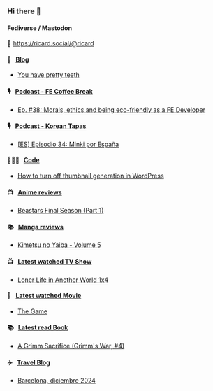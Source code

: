 ### Hi there 👋

#### Fediverse / Mastodon

🐘 https://ricard.social/@ricard

#### 📝 &nbsp;&nbsp;[Blog](https://ricard.blog)

- [You have pretty teeth](https://ricard.blog/story/you-have-pretty-teeth/)

#### 🎙 &nbsp;&nbsp;[Podcast - FE Coffee Break](https://frontendcoffeebreak.transistor.fm/)

- [Ep. #38: Morals, ethics and being eco-friendly as a FE Developer](https://share.transistor.fm/s/f9261f8b)

#### 🎙 &nbsp;&nbsp;[Podcast - Korean Tapas](https://koreantapas.show/)

- [[ES] Episodio 34: Minki por España](https://podcasters.spotify.com/pod/show/korean-tapas/episodes/ES-Episodio-34-Minki-por-Espaa-e2h7iun)

#### 👨🏻‍💻 &nbsp;&nbsp;[Code](https://ricard.dev)

- [How to turn off thumbnail generation in WordPress](https://ricard.dev/how-to-turn-off-thumbnail-generation-in-wordpress/)

#### 📺 &nbsp;&nbsp;[Anime reviews](https://anime.ricard.blog)

- [Beastars Final Season (Part 1)](https://anime.ricard.blog/rants/beastars-final-season-part-1/)

#### 📚 &nbsp;&nbsp;[Manga reviews](https://anime.ricard.blog)

- [Kimetsu no Yaiba - Volume 5](https://manga.ricard.blog/reviews/kimetsu-no-yaiba/volume/5/)

#### 📺 &nbsp;&nbsp;[Latest watched TV Show](https://quicoto.github.io/reviews/tv-shows)

- [Loner Life in Another World 1x4](https://quicoto.github.io/reviews/tv-shows/loner-life-in-another-world/1x4)

#### 🍿 &nbsp;&nbsp;[Latest watched Movie](https://quicoto.github.io/reviews/movies/)

- [The Game](https://quicoto.github.io/reviews/movies/the-game/)

#### 📚 &nbsp;&nbsp;[Latest read Book](https://ricard.blog/books/)

- [A Grimm Sacrifice (Grimm&#39;s War, #4)](https://www.goodreads.com/review/show/6900384693?utm_medium=api&amp;utm_source=rss)

#### ✈️ &nbsp;&nbsp;[Travel Blog](https://www.quicoto.com/)

- [Barcelona, diciembre 2024](https://www.quicoto.com/barcelona-diciembre-2024/)
